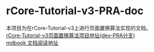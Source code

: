 # rCore-Tutorial-v3-PRA-doc

本项目为在rCore-Tutorial-v3上进行页面置换算法实现的文档。  
[rCore-Tutorial-v3页面置换算法项目地址(dev-PRA分支)](https://github.com/Clement5140/rCore-Tutorial-v3/tree/dev-PRA)  
[mdbook 文档阅读地址](https://clement5140.github.io/rCore-Tutorial-v3-PRA-doc/)

